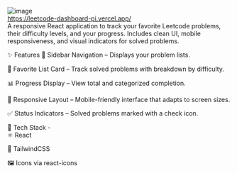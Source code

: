 ![image](https://github.com/user-attachments/assets/d18521cc-1816-4f0c-97cc-07a4eeb6f5ac) <br />
https://leetcode-dashboard-pi.vercel.app/ <br />
A responsive React application to track your favorite Leetcode problems, their difficulty levels, and your progress. Includes clean UI, mobile responsiveness, and visual indicators for solved problems.

✨ Features
📂 Sidebar Navigation – Displays your problem lists.

🌟 Favorite List Card – Track solved problems with breakdown by difficulty.

📊 Progress Display – View total and categorized completion.

📱 Responsive Layout – Mobile-friendly interface that adapts to screen sizes.

✅ Status Indicators – Solved problems marked with a check icon.

🧱 Tech Stack -  <br/>
⚛️ React

🎨 TailwindCSS

🖼️ Icons via react-icons

